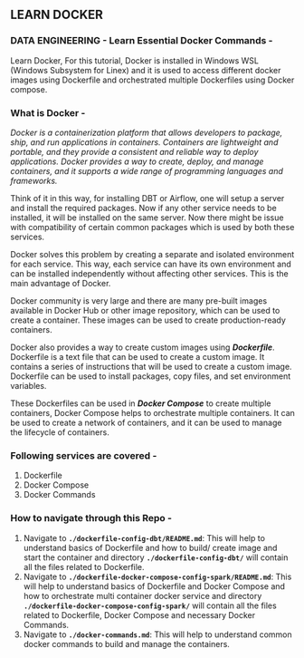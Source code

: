 ## LEARN DOCKER
### **DATA ENGINEERING - Learn Essential Docker Commands -**
Learn Docker, For this tutorial, Docker is installed in Windows WSL (Windows Subsystem for Linex) and it is used to access different docker images using Dockerfile and orchestrated multiple Dockerfiles using Docker compose.

### **What is Docker -**
*Docker is a containerization platform that allows developers to package, ship, and run applications in containers. Containers are lightweight and portable, and they provide a consistent and reliable way to deploy applications. Docker provides a way to create, deploy, and manage containers, and it supports a wide range of programming languages and frameworks.*

Think of it in this way, for installing DBT or Airflow, one will setup a server and install the required packages. Now if any other service needs to be installed, it will be installed on the same server. Now there might be issue with compatibility of certain common packages which is used by both these services. 

Docker solves this problem by creating a separate and isolated environment for each service. This way, each service can have its own environment and can be installed independently without affecting other services. This is the main advantage of Docker.

Docker community is very large and there are many pre-built images available in Docker Hub or other image repository, which can be used to create a container. These images can be used to create production-ready containers. 

Docker also provides a way to create custom images using ***Dockerfile***. Dockerfile is a text file that can be used to create a custom image. It contains a series of instructions that will be used to create a custom image. Dockerfile can be used to install packages, copy files, and set environment variables. 

These Dockerfiles can be used in ***Docker Compose*** to create multiple containers, Docker Compose helps to orchestrate multiple containers. It can be used to create a network of containers, and it can be used to manage the lifecycle of containers.


### **Following services are covered -**
1. Dockerfile 
2. Docker Compose 
3. Docker Commands 


### **How to navigate through this Repo -**
1. Navigate to **`./dockerfile-config-dbt/README.md`**: This will help to understand basics of Dockerfile and how to build/ create image and start the container and directory **`./dockerfile-config-dbt/`** will contain all the files related to Dockerfile.
2. Navigate to **`./dockerfile-docker-compose-config-spark/README.md`**: This will help to understand basics of Dockerfile and Docker Compose and how to orchestrate multi container docker service and directory **`./dockerfile-docker-compose-config-spark/`** will contain all the files related to Dockerfile, Docker Compose and necessary Docker Commands.
3. Navigate to **`./docker-commands.md`**: This will help to understand common docker commands to build and manage the containers.


